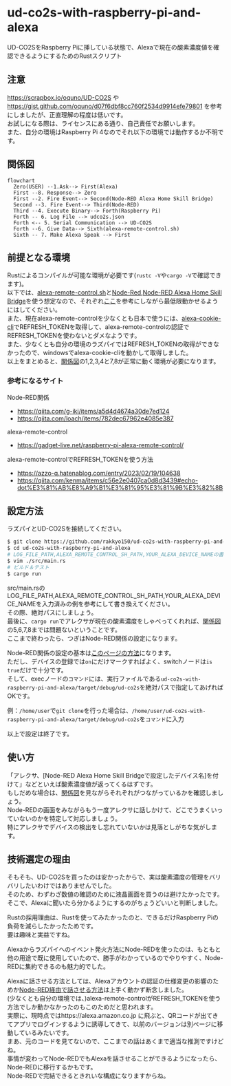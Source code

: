 # ud-co2s-with-raspberry-pi-and-alexa
UD-CO2SをRaspberry Piに挿している状態で、Alexaで現在の酸素濃度値を確認できるようにするためのRustスクリプト

## 注意
https://scrapbox.io/oquno/UD-CO2S や https://gist.github.com/oquno/d07f6dbf8cc760f2534d9914efe79801 を参考にしましたが、正直理解の程度は低いです。<br>
お試しになる際は、ライセンスにある通り、自己責任でお願いします。<br>
また、自分の環境はRaspberry Pi 4なのでそれ以下の環境では動作するか不明です。<br>

## 関係図
```mermaid
flowchart
  Zero(USER) --1.Ask--> First(Alexa)
  First --8. Response--> Zero
  First --2. Fire Event--> Second(Node-RED Alexa Home Skill Bridge)
  Second --3. Fire Event--> Third(Node-RED)
  Third --4. Execute Binary--> Forth(Raspberry Pi)
  Forth -- 6. Log File --> udco2s.json
  Forth <-- 5. Serial Communication --> UD-CO2S
  Forth --6. Give Data--> Sixth(alexa-remote-control.sh)
  Sixth -- 7. Make Alexa Speak --> First
```

## 前提となる環境
Rustによるコンパイルが可能な環境が必要です(`rustc -V`や`cargo -V`で確認できます)。<br>
以下では、[alexa-remote-control.sh](https://github.com/thorsten-gehrig/alexa-remote-control)と[Node-Red](https://nodered.org),[Node-RED Alexa Home Skill Bridge](https://alexa-node-red.bm.hardill.me.uk)を使う想定なので、それぞれ[ここ](#参考になるサイト等)を参考にしながら最低限動かせるようにはしてください。<br>
また、現在alexa-remote-controlを少なくとも日本で使うには、[alexa-cookie-cli](https://github.com/adn77/alexa-cookie-cli)でREFRESH_TOKENを取得して、alexa-remote-controlの認証でREFRESH_TOKENを使わないとダメなようです。<br>
また、少なくとも自分の環境のラズパイではREFRESH_TOKENの取得ができなかったので、windowsでalexa-cookie-cliを動かして取得しました。<br>
以上をまとめると、[関係図](#関係図)の1,2,3,4と7,8が正常に動く環境が必要になります。

### 参考になるサイト
Node-RED関係
- https://qiita.com/g-iki/items/a5d4d4674a30de7ed124
- https://qiita.com/loach/items/782dec67962e4085e387

alexa-remote-control
- https://gadget-live.net/raspberry-pi-alexa-remote-control/

alexa-remote-controlでREFRESH_TOKENを使う方法
- https://azzo-q.hatenablog.com/entry/2023/02/19/104638
- https://qiita.com/kenma/items/c56e2e0407ca0d8d3439#echo-dot%E3%81%AB%E8%A9%B1%E3%81%95%E3%81%9B%E3%82%8B

## 設定方法
ラズパイとUD-CO2Sを接続してください。
```bash
$ git clone https://github.com/rakkyo150/ud-co2s-with-raspberry-pi-and-alexa
$ cd ud-co2s-with-raspberry-pi-and-alexa
# LOG_FILE_PATH,ALEXA_REMOTE_CONTROL_SH_PATH,YOUR_ALEXA_DEVICE_NAMEの書き換え
$ vim ./src/main.rs
# ビルド＆テスト
$ cargo run
```
src/main.rsのLOG_FILE_PATH,ALEXA_REMOTE_CONTROL_SH_PATH,YOUR_ALEXA_DEVICE_NAMEを入力済みの例を参考にして書き換えてください。<br>
その際、絶対パスにしましょう。<br>
最後に、`cargo run`でアレクサが現在の酸素濃度をしゃべってくれれば、[関係図](#関係図)の5,6,7,8までは問題ないということです。<br>
ここまで終わったら、つぎはNode-RED関係の設定になります。

Node-RED関係の設定の基本は[このページの方法](https://qiita.com/g-iki/items/a5d4d4674a30de7ed124)になります。<br>
ただし、デバイスの登録では`on`にだけマークすればよく、switchノードは`is true`だけで十分です。<br>
そして、execノードの`コマンド`には、実行ファイルである`ud-co2s-with-raspberry-pi-and-alexa/target/debug/ud-co2s`を絶対パスで指定してあげればOKです。

例：`/home/user`で`git clone`を行った場合は、`/home/user/ud-co2s-with-raspberry-pi-and-alexa/target/debug/ud-co2s`を`コマンド`に入力

以上で設定は終了です。<br>

## 使い方
「アレクサ、[Node-RED Alexa Home Skill Bridgeで設定したデバイス名]を付けて」などといえば酸素濃度値が返ってくるはずです。<br>
もしだめな場合は、[関係図](#関係図)を見ながらそれぞれがつながっているかを確認しましょう。<br>
Node-REDの画面をみながらもう一度アレクサに話しかけて、どこでうまくいっていないのかを特定して対応しましょう。<br>
特にアレクサでデバイスの検出をし忘れていないかは見落としがちな気がします。

## 技術選定の理由
そもそも、UD-CO2Sを買ったのは安かったからで、実は酸素濃度の管理をバリバリしたいわけではありませんでした。<br>
そのため、わずわざ数値の確認のために液晶画面を買うのは避けたかったです。<br>
そこで、Alexaに聞いたら分かるようにするのがちょうどいいと判断しました。

Rustの採用理由は、Rustを使ってみたかったのと、できるだけRaspberry Piの負荷を減らしたかったためです。<br>
要は趣味と実益ですね。

Alexaからラズパイへのイベント発火方法にNode-REDを使ったのは、もともと他の用途で既に使用していたので、勝手がわかっているのでやりやすく、Node-REDに集約できるのも魅力的でした。

Alexaに話させる方法としては、Alexaアカウントの認証の仕様変更の影響のためか[Node-RED経由で話させる方法](https://dream-soft.mydns.jp/blog/developper/smarthome/2020/09/2049/)は上手く動かず断念しました。<br>
(少なくとも自分の環境では、)alexa-remote-controlがREFRESH_TOKENを使う方法でしか動かなかったのもこのためだと思われます。<br>
実際に、現時点ではhttps://alexa.amazon.co.jp に飛ぶと、QRコードが出てきてアプリでログインするように誘導してきて、以前のバージョンは別ページに移動しているみたいです。<br>
まあ、元のコードを見てないので、ここまでの話はあくまで適当な推測ですけどね。<br>
事情が変わってNode-REDでもAlexaを話させることができるようになったら、Node-REDに移行するかもです。<br>
Node-REDで完結できるときれいな構成になりますからね。
